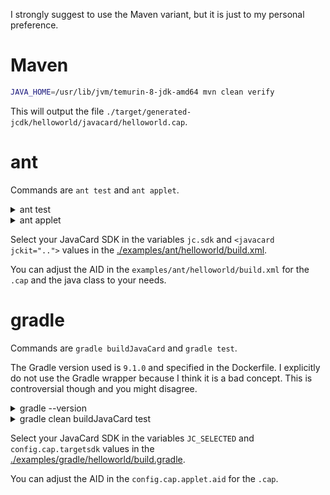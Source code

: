 I strongly suggest to use the Maven variant,
but it is just to my personal preference.

# Maven

```bash
JAVA_HOME=/usr/lib/jvm/temurin-8-jdk-amd64 mvn clean verify
```

This will output the file `./target/generated-jcdk/helloworld/javacard/helloworld.cap`.

# ant

Commands are `ant test` and `ant applet`.

<details>

<summary>ant test</summary>

```shell-session
$ docker run -it --rm -e JAVA_HOME=/usr/lib/jvm/temurin-8-jdk-amd64 -v ./examples/ant/helloworld:/applet javacard
root@863d7039121e:/applet# ant test
Buildfile: /applet/build.xml
      [get] Destination already exists (skipping): /javacard/libs/ant-javacard.jar
      [get] Destination already exists (skipping): /javacard/libs/jcardsim-3.0.4-SNAPSHOT.jar
      [get] Destination already exists (skipping): /javacard/libs/junit-4.13.2.jar
      [get] Destination already exists (skipping): /javacard/libs/junit-jupiter-api-5.8.2.jar
      [get] Destination already exists (skipping): /javacard/libs/junit-jupiter-engine-5.8.2.jar
      [get] Destination already exists (skipping): /javacard/libs/hamcrest-2.2.jar

compile:
    [mkdir] Created dir: /applet/build/main
    [javac] Compiling 1 source file to /applet/build/main
    [javac] warning: [options] bootstrap class path not set in conjunction with -source 8
    [javac] 1 warning

test-compile:
    [mkdir] Created dir: /applet/build/test
    [javac] Compiling 1 source file to /applet/build/test
    [javac] warning: [options] bootstrap class path not set in conjunction with -source 8
    [javac] 1 warning

test:
    [junit] Running HelloWorldAppletTest
    [junit] Testsuite: HelloWorldAppletTest
    [junit] Tests run: 1, Failures: 0, Errors: 0, Skipped: 0, Time elapsed: 0.031 sec
    [junit] Tests run: 1, Failures: 0, Errors: 0, Skipped: 0, Time elapsed: 0.031 sec
    [junit] 
    [junit] ------------- Standard Output ---------------
    [junit] Running on Simulator:com.licel.jcardsim.smartcardio.CardSimulator@6f1fba17
    [junit] Done
    [junit] ------------- ---------------- ---------------

BUILD SUCCESSFUL
Total time: 1 second
```

</details>
<details>

<summary>ant applet</summary>

```shell-session
$ docker run -it --rm -e JAVA_HOME=/usr/lib/jvm/temurin-8-jdk-amd64 -v ./examples/ant/helloworld:/applet javacard
root@863d7039121e:/applet# ant applet
Buildfile: /applet/build.xml
      [get] Destination already exists (skipping): /javacard/libs/ant-javacard.jar
      [get] Destination already exists (skipping): /javacard/libs/jcardsim-3.0.4-SNAPSHOT.jar
      [get] Destination already exists (skipping): /javacard/libs/junit-4.13.2.jar
      [get] Destination already exists (skipping): /javacard/libs/junit-jupiter-api-5.8.2.jar
      [get] Destination already exists (skipping): /javacard/libs/junit-jupiter-engine-5.8.2.jar
      [get] Destination already exists (skipping): /javacard/libs/hamcrest-2.2.jar

applet:
      [cap] INFO: using JavaCard 3.0.5 SDK in /javacard/oracle_javacard_sdks/jc305u4_kit
      [cap] INFO: Setting package name to helloworld
      [cap] Building CAP with 1 applet from package helloworld (AID: 0102030405)
      [cap] helloworld.HelloWorldApplet 0102030405060708
  [compile] Compiling files from /applet/src
  [compile] Compiling 1 source file to /tmp/jccpro9501193397923777567
  [convert] [ INFO: ] Converter [v3.0.5]
  [convert] [ INFO: ]     Copyright (c) 1998, 2020, Oracle and/or its affiliates. All rights reserved.
  [convert]     
  [convert]     
  [convert] [ INFO: ] conversion completed with 0 errors and 0 warnings.
   [verify] Verification passed
      [cap] CAP saved to /applet/build/helloworld.cap

BUILD SUCCESSFUL
Total time: 1 second
```

</details>

Select your JavaCard SDK in the variables `jc.sdk` and `<javacard jckit="..">` values
in the [./examples/ant/helloworld/build.xml](./examples/ant/helloworld/build.xml).

You can adjust the AID in the `examples/ant/helloworld/build.xml` for
the `.cap` and the java class to your needs.

# gradle

Commands are `gradle buildJavaCard` and `gradle test`.

The Gradle version used is `9.1.0` and specified in the Dockerfile.
I explicitly do not use the Gradle wrapper because I think it is a bad concept.
This is controversial though and you might disagree.

<details>

<summary>gradle --version</summary>

```shell-session
$ docker run -it --rm -e JAVA_HOME=/usr/lib/jvm/temurin-8-jdk-amd64 -v ./examples/gradle/helloworld:/applet javacard
root@6a37b06cb9b1:/applet# gradle --version

Welcome to Gradle 8.14.3!

Here are the highlights of this release:
 - Java 24 support
 - GraalVM Native Image toolchain selection
 - Enhancements to test reporting
 - Build Authoring improvements

For more details see https://docs.gradle.org/8.14.3/release-notes.html


------------------------------------------------------------
Gradle 8.14.3
------------------------------------------------------------

Build time:    2025-07-04 13:15:44 UTC
Revision:      e5ee1df3d88b8ca3a8074787a94f373e3090e1db

Kotlin:        2.0.21
Groovy:        3.0.24
Ant:           Apache Ant(TM) version 1.10.15 compiled on August 25 2024
Launcher JVM:  11.0.27 (Eclipse Adoptium 11.0.27+6)
Daemon JVM:    /opt/java/openjdk (no JDK specified, using current Java home)
OS:            Linux 6.15.7-1-MANJARO amd64
```

</details>

<details>

<summary>gradle clean buildJavaCard test</summary>

```shell-session
$ docker run -it --rm -e JAVA_HOME=/usr/lib/jvm/temurin-8-jdk-amd64 -v ./examples/gradle/helloworld:/applet javacard
root@6a37b06cb9b1:/applet# gradle clean buildJavaCard test
Starting a Gradle Daemon (subsequent builds will be faster)
[ant:convert] [ INFO: ] Converter [v3.0.5]
[ant:convert] [ INFO: ]     Copyright (c) 1998, 2020, Oracle and/or its affiliates. All rights reserved.warning: You did not supply export file for the previous minor version of the package
[ant:convert]     
[ant:convert] 
[ant:convert]     
[ant:convert] [ INFO: ] conversion completed with 0 errors and 1 warnings.

> Task :buildJavaCard
[ant:cap] INFO: using JavaCard 3.0.5 SDK in /javacard/oracle_javacard_sdks/jc305u4_kit
[ant:cap] INFO: targeting JavaCard 3.0.5 SDK in /javacard/oracle_javacard_sdks/jc305u4_kit
[ant:cap] Building CAP with 1 applet from package helloworld (AID: 01FFFF040506070809)
[ant:cap] helloworld.HelloWorldApplet 01FFFF0405060708090102
[ant:compile] Compiling files from /applet/src
[ant:compile] Compiling 1 source file to /tmp/jccpro11955558934349392609
[ant:verify] Verification passed
[ant:cap] CAP saved to /applet/build/javacard/applet.cap
[ant:exp] EXP saved to /applet/build/javacard/applet.exp/helloworld/javacard/helloworld.exp
[ant:jca] JCA saved to /applet/build/javacard/applet.jca
[ant:jar] Building jar: /applet/build/javacard/applet.exp/helloworld.jar
[ant:jar] JAR saved to /applet/build/javacard/applet.exp/helloworld.jar

> Task :test

HelloWorldAppletTest > testPing() PASSED

[Incubating] Problems report is available at: file:///applet/build/reports/problems/problems-report.html

Deprecated Gradle features were used in this build, making it incompatible with Gradle 9.0.

You can use '--warning-mode all' to show the individual deprecation warnings and determine if they come from your own scripts or plugins.

For more on this, please refer to https://docs.gradle.org/8.14.3/userguide/command_line_interface.html#sec:command_line_warnings in the Gradle documentation.

BUILD SUCCESSFUL in 22s
5 actionable tasks: 5 executed
```

</details>

Select your JavaCard SDK in the variables `JC_SELECTED` and `config.cap.targetsdk` values
in the [./examples/gradle/helloworld/build.gradle](./examples/gradle/helloworld/build.gradle).

You can adjust the AID in the `config.cap.applet.aid` for the `.cap`.

